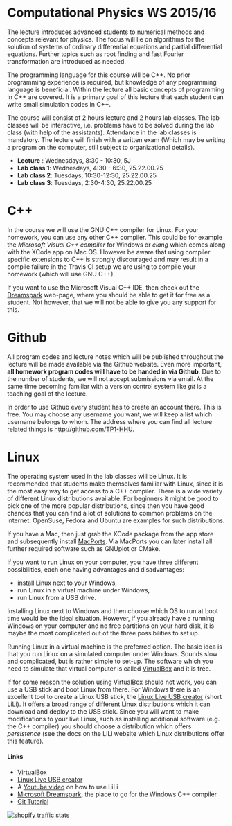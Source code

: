# Computational Physics WS 2015/16

The lecture introduces advanced students to numerical methods and concepts relevant for physics. The focus will lie on algorithms for the solution of systems of ordinary differential equations and partial differential equations. Further topics such as root finding and fast Fourier transformation are introduced as needed.

The programming language for this course will be C++. No prior programming experience is required, but knowledge of any programming language is beneficial. Within the lecture all basic concepts of programming in C++ are covered. It is a primary goal of this lecture that each student can write small simulation codes in C++.

The course will consist of 2 hours lecture and 2 hours lab classes. The lab classes will be interactive, i.e. problems have to be solved during the lab class (with help of the assistants). Attendance in the lab classes is mandatory. The lecture will finish with a written exam (Which may be writing a program on the computer, still subject to organizational details).

* __Lecture__ : Wednesdays, 8:30 - 10:30, 5J
* __Lab class 1__: Wednesdays, 4:30 - 6:30, 25.22.00.25
* __Lab class 2__: Tuesdays, 10:30-12:30, 25.22.00.25
* __Lab class 3__: Tuesdays, 2:30-4:30, 25.22.00.25

# C++

In the course we will use the GNU C++ compiler for Linux. For your homework, you can use any other C++ compiler. This could be for example the *Microsoft Visual C++ compiler* for Windows or *clang* which comes along with the XCode app on Mac OS. However be aware that using compiler specific extensions to C++ is strongly discouraged and may result in a compile failure in the Travis CI setup we are using to compile your homework (which will use GNU C++).

If you want to use the Microsoft Visual C++ IDE, then check out the [Dreamspark](http://www.dreamspark.com/) web-page, where you should be able to get it for free as a student. Not however, that we will not be able to give you any support for this.

# Github

All program codes and lecture notes which will be published throughout the lecture will be made available via the Github website. Even more important,
**all homework program codes will have to be handed in via Github**.  Due to the number of students, we will not accept submissions via email. At the same time becoming familiar with a version control system like *git* is a teaching goal of the lecture.

In order to use Github every student has to create an account there. This is free. You may choose any username you want, we will keep a list which username belongs to whom. The address where you can find all lecture related things is http://github.com/TP1-HHU.

# Linux

The operating system used in the lab classes will be Linux. It is recommended that students make themselves familiar with Linux, since it is the most easy way to get access to a C++ compiler. There is a wide variety of different Linux distributions available. For beginners it might be good to pick one of the more popular distributions, since then you have good chances that you can find a lot of solutions to common problems on the internet. OpenSuse, Fedora and Ubuntu are examples for such distributions.

If you have a Mac, then just grab the XCode package from the app store and subsequently install [MacPorts](https://www.macports.org/). Via MacPorts you can later install all further required software such as GNUplot or CMake.

If you want to run Linux on your computer, you have three different possibilities, each one having advantages and disadvantages:
- install Linux next to your Windows,
- run Linux in a virtual machine under Windows,
- run Linux from a USB drive.

Installing Linux next to Windows and then choose which OS to run at boot time would be the ideal situation. However, if you already have a running Windows on your computer and no free partitions on your hard disk, it is maybe the most complicated out of the three possibilities to set up.

Running Linux in a virtual machine is the preferred option. The basic idea is that you run Linux on a simulated computer under Windows. Sounds slow and complicated, but is rather simple to set-up. The software which you need to simulate that virtual computer is called [VirtualBox](https://www.virtualbox.org) and it is free.

If for some reason the solution using VirtualBox should not work, you can use a USB stick and boot Linux from there. For Windows there is an excellent tool to create a Linux USB stick, the [Linux Live USB creator](http://www.linuxliveusb.com) (short LiLi). It offers a broad range of different Linux distributions which it can download and deploy to the USB stick. Since you will want to make modifications to your live Linux, such as installing additional software (e.g. the C++ compiler) you should choose a distribution which offers *persistence* (see the docs on the LiLi website which Linux distributions offer this feature).

#### Links
- [VirtualBox](https://www.virtualbox.org)
- [Linux Live USB creator](http://www.linuxliveusb.com)
- A [Youtube video](https://www.youtube.com/watch?v=yYMLSpBdRec) on how to use LiLi
- [Microsoft Dreamspark](http://www.dreamspark.com/), the place to go for the Windows C++ compiler
- [Git Tutorial](https://www.atlassian.com/git/)


<!-- Start of StatCounter Code for Default Guide -->
<script type="text/javascript">
var sc_project=10700535; 
var sc_invisible=1; 
var sc_security="6a6346c3"; 
var scJsHost = (("https:" == document.location.protocol) ?
"https://secure." : "http://www.");
document.write("<sc"+"ript type='text/javascript' src='" +
scJsHost+
"statcounter.com/counter/counter.js'></"+"script>");
</script>
<noscript><div class="statcounter"><a title="shopify traffic
stats" href="http://statcounter.com/shopify/"
target="_blank"><img class="statcounter"
src="http://c.statcounter.com/10700535/0/6a6346c3/1/"
alt="shopify traffic stats"></a></div></noscript>
<!-- End of StatCounter Code for Default Guide -->


